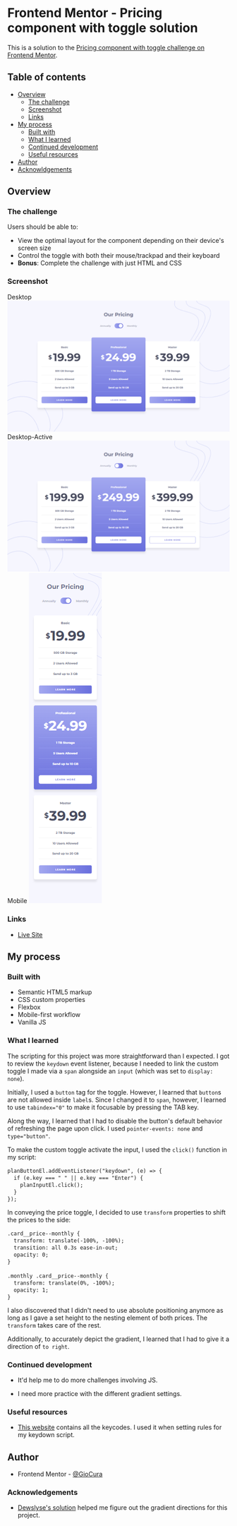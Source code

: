 # Frontend Mentor - Pricing component with toggle solution

This is a solution to the [Pricing component with toggle challenge on Frontend Mentor](https://www.frontendmentor.io/challenges/pricing-component-with-toggle-8vPwRMIC).

## Table of contents

- [Overview](#overview)
  - [The challenge](#the-challenge)
  - [Screenshot](#screenshot)
  - [Links](#links)
- [My process](#my-process)
  - [Built with](#built-with)
  - [What I learned](#what-i-learned)
  - [Continued development](#continued-development)
  - [Useful resources](#useful-resources)
- [Author](#author)
- [Acknowldgements](#acknowledgements)

## Overview

### The challenge

Users should be able to:

- View the optimal layout for the component depending on their device's screen size
- Control the toggle with both their mouse/trackpad and their keyboard
- **Bonus**: Complete the challenge with just HTML and CSS

### Screenshot

Desktop
![Desktop](images/screenshot-desktop.png)
Desktop-Active
![Desktop](images/screenshot-desktop-active.png)
Mobile
![Desktop](images/screenshot-mobile.png)

### Links

- [Live Site](https://gc24-pricing-component-toggle.com)

## My process

### Built with

- Semantic HTML5 markup
- CSS custom properties
- Flexbox
- Mobile-first workflow
- Vanilla JS

### What I learned

The scripting for this project was more straightforward than I expected. I got to review the `keydown` event listener, because I needed to link the custom toggle I made via a `span` alongside an `input` (which was set to `display: none`).

Initially, I used a `button` tag for the toggle. However, I learned that `button`s are not allowed inside `label`s. Since I changed it to `span`, however, I learned to use `tabindex="0"` to make it focusable by pressing the TAB key.

Along the way, I learned that I had to disable the button's default behavior of refreshing the page upon click. I used `pointer-events: none` and `type="button"`.

To make the custom toggle activate the input, I used the `click()` function in my script:

```
planButtonEl.addEventListener("keydown", (e) => {
  if (e.key === " " || e.key === "Enter") {
    planInputEl.click();
  }
});
```

In conveying the price toggle, I decided to use `transform` properties to shift the prices to the side:

```
.card__price--monthly {
  transform: translate(-100%, -100%);
  transition: all 0.3s ease-in-out;
  opacity: 0;
}

.monthly .card__price--monthly {
  transform: translate(0%, -100%);
  opacity: 1;
}
```

I also discovered that I didn't need to use absolute positioning anymore as long as I gave a set height to the nesting element of both prices. The `transform` takes care of the rest.

Additionally, to accurately depict the gradient, I learned that I had to give it a direction of `to right`.

### Continued development

- It'd help me to do more challenges involving JS.

- I need more practice with the different gradient settings.

### Useful resources

- [This website](https://www.toptal.com/developers/keycode/space) contains all the keycodes. I used it when setting rules for my keydown script.

## Author

- Frontend Mentor - [@GioCura](https://www.frontendmentor.io/profile/GioCura)

### Acknowledgements

- [Dewslyse's solution](https://dewslyse.github.io/FEM_Solutions/pricing-component-with-toggle/) helped me figure out the gradient directions for this project.
